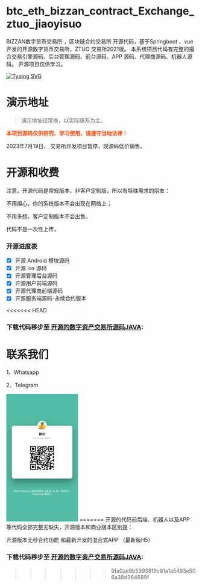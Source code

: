 # btc_eth_bizzan_contract_Exchange_ztuo_jiaoyisuo
BIZZAN数字货币交易所 ，区块链合约交易所 开源代码，基于Springboot 、vue 开发的开源数字货币交易所，ZTUO 交易所2021版。 本系统项目代码有完整的撮合交易引擎源码、后台管理源码、前台源码、APP 源码、代理商源码、机器人源码。 开源项目仅供学习。 

[![Typing SVG](https://readme-typing-svg.herokuapp.com?font=Fira+Code&weight=200&size=16&pause=1000&width=502&lines=Hey%EF%BC%8CI+am+%E5%98%89%E7%A6%BE%E6%9C%9B%E5%B2%97+My+Telegram+is+%40usdtvps666)](https://git.io/typing-svg)



# 演示地址

> 演示地址经常换，以实际联系为主。

**<font color=OrangeRed>本项目源码仅供研究、学习使用，请遵守当地法律！</font>**

2023年7月19日， 交易所开发项目暂停，现源码低价销售。

# 开源和收费

注意，开源代码是常规版本，非客户定制版，所以有特殊需求的朋友：

不用担心，你的系统版本不会出现在网络上；

不用多想，客户定制版本不会出售。

代码不是一次性上传，

### 开源进度表

- [x] 开源 Android 模块源码
- [x] 开源 Ios 源码
- [x] 开源管理后台源码
- [x] 开源用户前端源码
- [x] 开源代理商前端源码
- [x] 开源服务端源码-永续合约版本

<<<<<<< HEAD
### 下载代码移步至 [开源的数字资产交易所源码JAVA](https://github.com/bizzancoin/btc-eth-fil-contract-Exchange---ztuo):

# 联系我们

1、Whatsapp

2、Telegram

<img src="https://raw.githubusercontent.com/bizzancoin/btc-eth-fil-contract-Exchange---ztuo/master/img/whatsapp.jpg" alt="whatsapp" style="zoom: 33%;" />
=======
开源的代码前后端、机器人以及APP 等代码全部完整无缺失，开源版本和商业版本区别是：

开源版本无秒合约功能 和最新开发的混合式APP （最新版H5）

### 下载代码移步至 [开源的数字资产交易所源码JAVA](https://github.com/bizzancoin/btc-eth-fil-contract-Exchange---ztuo):
>>>>>>> 9fa0ae9b53938f9c91a1a5493e506a38d364689f
